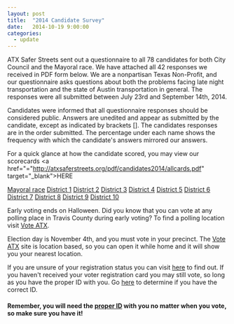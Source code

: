 ```yaml
---
layout: post
title:  "2014 Candidate Survey"
date:   2014-10-19 9:00:00
categories:
  - update
---
```

ATX Safer Streets sent out a questionnaire to all 78 candidates for both City Council and the Mayoral race. We have attached all 42 responses we received in PDF form below.  We are a nonpartisan Texas Non-Profit, and our questionnaire asks questions about both the problems facing late night transportation and the state of Austin transportation in general.  The responses were all submitted between July 23rd and September 14th, 2014.

Candidates were informed that all questionnaire responses should be considered public. Answers are unedited and appear as submitted by the candidate, except as indicated by brackets [].  The candidates responses are in the order submitted.  The percentage under each name shows the frequency with which the candidate's answers mirrored our answers.

For a quick glance at how the candidate scored, you may view our scorecards <a href="="http://atxsaferstreets.org/pdf/candidates2014/allcards.pdf" target="_blank">HERE</a><br>

<a href="http://atxsaferstreets.org/pdf/candidates2014/Mayor.pdf" target="_blank">Mayoral race</a>
<a href="http://atxsaferstreets.org/pdf/candidates2014/District1.pdf" target="_blank">District 1</a>
<a href="http://atxsaferstreets.org/pdf/candidates2014/District2.pdf" target="_blank">District 2</a>
<a href="http://atxsaferstreets.org/pdf/candidates2014/District3.pdf" target="_blank">District 3</a>
<a href="http://atxsaferstreets.org/pdf/candidates2014/District4.pdf" target="_blank">District 4</a>
<a href="http://atxsaferstreets.org/pdf/candidates2014/District5.pdf" target="_blank">District 5</a>
<a href="http://atxsaferstreets.org/pdf/candidates2014/District6.pdf" target="_blank">District 6</a>
<a href="http://atxsaferstreets.org/pdf/candidates2014/District7.pdf" target="_blank">District 7</a>
<a href="http://atxsaferstreets.org/pdf/candidates2014/District8.pdf" target="_blank">District 8</a>
<a href="http://atxsaferstreets.org/pdf/candidates2014/District9.pdf" target="_blank">District 9</a>
<a href="http://atxsaferstreets.org/pdf/candidates2014/District10.pdf" target="_blank">District 10</a>

Early voting ends on Halloween.  Did you know that you can vote at any polling place in Travis County during early voting?  To find a polling location visit <A href="http://www.voteatx.us" target="_blank">Vote ATX</a>.

Election day is November 4th, and you must vote in your precinct. The <A href="http://www.voteatx.us" target="_blank">Vote ATX</a> site is location based, so you can open it while home and it will show you your nearest location. 

If you are unsure of your registration status you can visit <a href="https://team1.sos.state.tx.us/voterws/viw/faces/SearchSelectionVoter.jsp" target="_blank">here</a> to find out. If you haven't received your voter registration card you may still vote, so long as you have the proper ID with you. Go <a href="http://www.votetexas.gov/register-to-vote/need-id" target="_blank">here</a> to determine if you have the correct ID.

#### Remember, you will need the <a href="http://www.votetexas.gov/register-to-vote/need-id" target="_blank">proper ID</a> with you no matter when you vote, so make sure you have it!


